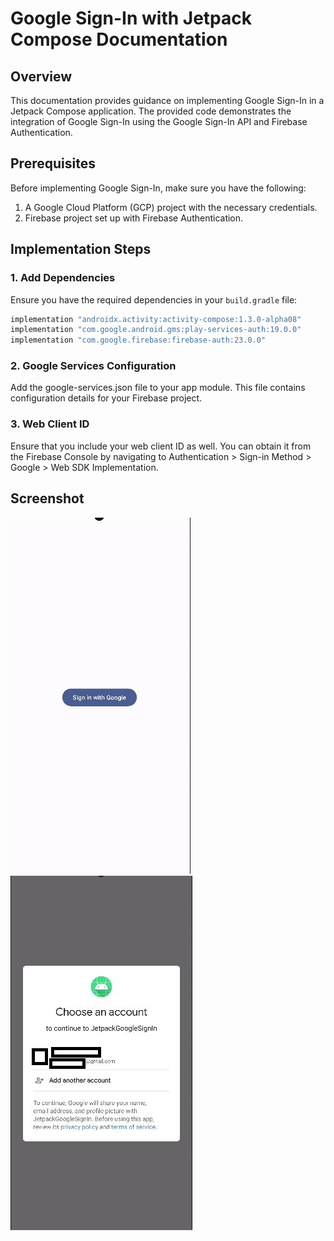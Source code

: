 # Google Sign-In with Jetpack Compose Documentation

## Overview

This documentation provides guidance on implementing Google Sign-In in a Jetpack Compose application. The provided code demonstrates the integration of Google Sign-In using the Google Sign-In API and Firebase Authentication.

## Prerequisites

Before implementing Google Sign-In, make sure you have the following:

1. A Google Cloud Platform (GCP) project with the necessary credentials.
2. Firebase project set up with Firebase Authentication.

## Implementation Steps

### 1. Add Dependencies

Ensure you have the required dependencies in your `build.gradle` file:

```gradle
implementation "androidx.activity:activity-compose:1.3.0-alpha08"
implementation "com.google.android.gms:play-services-auth:19.0.0"
implementation "com.google.firebase:firebase-auth:23.0.0"
```

### 2. Google Services Configuration

Add the google-services.json file to your app module. This file contains configuration details for your Firebase project.

### 3. Web Client ID

Ensure that you include your web client ID as well. You can obtain it from the Firebase Console by navigating to Authentication > Sign-in Method > Google > Web SDK Implementation.

## Screenshot
![Google Sign-In Screenshot 01](https://github.com/jamesdev23/JetpackGoogleSignIn/blob/master/googlesignin1.jpg)
![Google Sign-In Screenshot 02](https://github.com/jamesdev23/JetpackGoogleSignIn/blob/master/googlesignin2.jpg)

